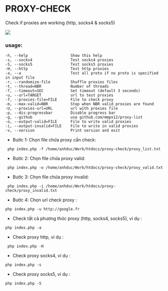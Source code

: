 # PROXY-CHECK

Check if proxies are working (http, socks4 & socks5)

![](.github/.screenshot/proxy-check.png)

### usage:

```
-h, --help                   Show this help
-s, --socks4                 Test socks4 proxies
-S, --socks5                 Test socks5 proxies
-H, --http                   Test http proxies
-a, --a                      Test all proto if no proto is specified in input file
-r, --randomize-file         Shuffle proxies files
-t, --thread=NBR             Number of threads
-T, --timeout=SEC            Set timeout (default 3 seconds)
-u, --url=TARGET             url to test proxies
-f, --proxies-file=FILE      File to check proxy
-m, --max-valid=NBR          Stop when NBR valid proxies are found
-U, --proxies-url=URL        url with proxies file
-p, --dis-progressbar        Disable progress bar
-g, --github                 use github.com/mmpx12/proxy-list
-o, --output-valid=FILE      File to write valid proxies
-i, --output-invalid=FILE    File to write in valid proxies
-v, --version                Print version and exit
```

- Bước 1: Chọn file chứa proxy cần check: 

```
 php index.php -f /home/anhduc/Work/htdocs/proxy-check/proxy_list.txt
```

- Bước 2: Chọn file chứa proxy valid: 

```
 php index.php -o /home/anhduc/Work/htdocs/proxy-check/proxy_valid.txt
```

- Bước 3: Chọn file chứa proxy invalid: 

```
 php index.php -i /home/anhduc/Work/htdocs/proxy-check/proxy_invalid.txt
```

- Bước 4: Chọn url check proxy :

```
php index.php -u http://google.fr 
```

- Check tất cả phương thức proxy (http, socks4, socks5), ví dụ :

```
php index.php -a
```

- Check proxy http, ví dụ : 
```
 php index.php -H
```

- Check proxy socks4, ví dụ :

```
php index.php -s
```

- Check proxy socks5, ví dụ :

```
php index.php -S
```
